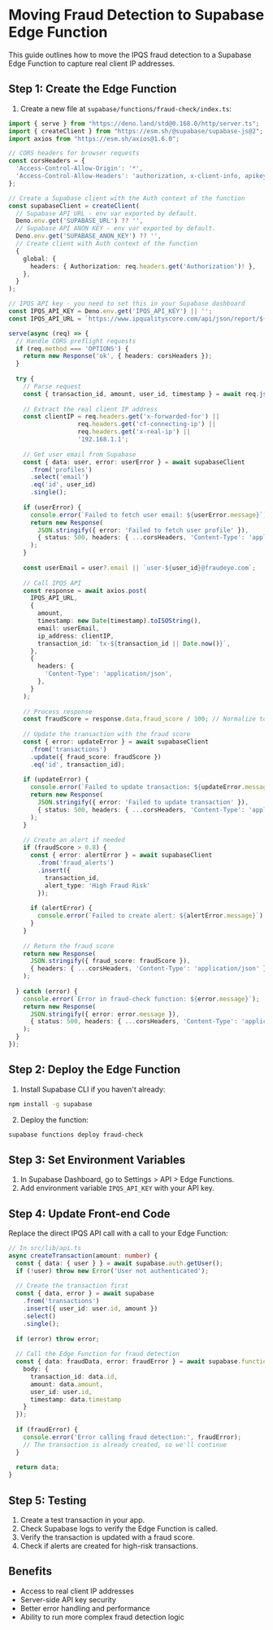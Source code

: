 
# Moving Fraud Detection to Supabase Edge Function

This guide outlines how to move the IPQS fraud detection to a Supabase Edge Function to capture real client IP addresses.

## Step 1: Create the Edge Function

1. Create a new file at `supabase/functions/fraud-check/index.ts`:

```typescript
import { serve } from "https://deno.land/std@0.168.0/http/server.ts";
import { createClient } from "https://esm.sh/@supabase/supabase-js@2";
import axios from "https://esm.sh/axios@1.6.0";

// CORS headers for browser requests
const corsHeaders = {
  'Access-Control-Allow-Origin': '*',
  'Access-Control-Allow-Headers': 'authorization, x-client-info, apikey, content-type',
};

// Create a Supabase client with the Auth context of the function
const supabaseClient = createClient(
  // Supabase API URL - env var exported by default.
  Deno.env.get('SUPABASE_URL') ?? '',
  // Supabase API ANON KEY - env var exported by default.
  Deno.env.get('SUPABASE_ANON_KEY') ?? '',
  // Create client with Auth context of the function
  {
    global: {
      headers: { Authorization: req.headers.get('Authorization')! },
    },
  }
);

// IPQS API key - you need to set this in your Supabase dashboard
const IPQS_API_KEY = Deno.env.get('IPQS_API_KEY') || '';
const IPQS_API_URL = `https://www.ipqualityscore.com/api/json/report/${IPQS_API_KEY}`;

serve(async (req) => {
  // Handle CORS preflight requests
  if (req.method === 'OPTIONS') {
    return new Response('ok', { headers: corsHeaders });
  }
  
  try {
    // Parse request
    const { transaction_id, amount, user_id, timestamp } = await req.json();
    
    // Extract the real client IP address
    const clientIP = req.headers.get('x-forwarded-for') || 
                   req.headers.get('cf-connecting-ip') || 
                   req.headers.get('x-real-ip') || 
                   '192.168.1.1';
    
    // Get user email from Supabase
    const { data: user, error: userError } = await supabaseClient
      .from('profiles')
      .select('email')
      .eq('id', user_id)
      .single();
    
    if (userError) {
      console.error(`Failed to fetch user email: ${userError.message}`);
      return new Response(
        JSON.stringify({ error: 'Failed to fetch user profile' }),
        { status: 500, headers: { ...corsHeaders, 'Content-Type': 'application/json' } }
      );
    }
    
    const userEmail = user?.email || `user-${user_id}@fraudeye.com`;
    
    // Call IPQS API
    const response = await axios.post(
      IPQS_API_URL,
      {
        amount,
        timestamp: new Date(timestamp).toISOString(),
        email: userEmail,
        ip_address: clientIP,
        transaction_id: `tx-${transaction_id || Date.now()}`,
      },
      {
        headers: {
          'Content-Type': 'application/json',
        },
      }
    );
    
    // Process response
    const fraudScore = response.data.fraud_score / 100; // Normalize to 0-1
    
    // Update the transaction with the fraud score
    const { error: updateError } = await supabaseClient
      .from('transactions')
      .update({ fraud_score: fraudScore })
      .eq('id', transaction_id);
    
    if (updateError) {
      console.error(`Failed to update transaction: ${updateError.message}`);
      return new Response(
        JSON.stringify({ error: 'Failed to update transaction' }),
        { status: 500, headers: { ...corsHeaders, 'Content-Type': 'application/json' } }
      );
    }
    
    // Create an alert if needed
    if (fraudScore > 0.8) {
      const { error: alertError } = await supabaseClient
        .from('fraud_alerts')
        .insert({ 
          transaction_id, 
          alert_type: 'High Fraud Risk' 
        });
        
      if (alertError) {
        console.error(`Failed to create alert: ${alertError.message}`);
      }
    }
    
    // Return the fraud score
    return new Response(
      JSON.stringify({ fraud_score: fraudScore }),
      { headers: { ...corsHeaders, 'Content-Type': 'application/json' } }
    );
    
  } catch (error) {
    console.error(`Error in fraud-check function: ${error.message}`);
    return new Response(
      JSON.stringify({ error: error.message }),
      { status: 500, headers: { ...corsHeaders, 'Content-Type': 'application/json' } }
    );
  }
});
```

## Step 2: Deploy the Edge Function

1. Install Supabase CLI if you haven't already:
```bash
npm install -g supabase
```

2. Deploy the function:
```bash
supabase functions deploy fraud-check
```

## Step 3: Set Environment Variables

1. In Supabase Dashboard, go to Settings > API > Edge Functions.
2. Add environment variable `IPQS_API_KEY` with your API key.

## Step 4: Update Front-end Code

Replace the direct IPQS API call with a call to your Edge Function:

```typescript
// In src/lib/api.ts
async createTransaction(amount: number) {
  const { data: { user } } = await supabase.auth.getUser();
  if (!user) throw new Error('User not authenticated');
  
  // Create the transaction first
  const { data, error } = await supabase
    .from('transactions')
    .insert({ user_id: user.id, amount })
    .select()
    .single();
  
  if (error) throw error;
  
  // Call the Edge Function for fraud detection
  const { data: fraudData, error: fraudError } = await supabase.functions.invoke('fraud-check', {
    body: {
      transaction_id: data.id,
      amount: data.amount,
      user_id: user.id,
      timestamp: data.timestamp
    }
  });
  
  if (fraudError) {
    console.error('Error calling fraud detection:', fraudError);
    // The transaction is already created, so we'll continue
  }
  
  return data;
}
```

## Step 5: Testing

1. Create a test transaction in your app.
2. Check Supabase logs to verify the Edge Function is called.
3. Verify the transaction is updated with a fraud score.
4. Check if alerts are created for high-risk transactions.

## Benefits

- Access to real client IP addresses
- Server-side API key security
- Better error handling and performance
- Ability to run more complex fraud detection logic
